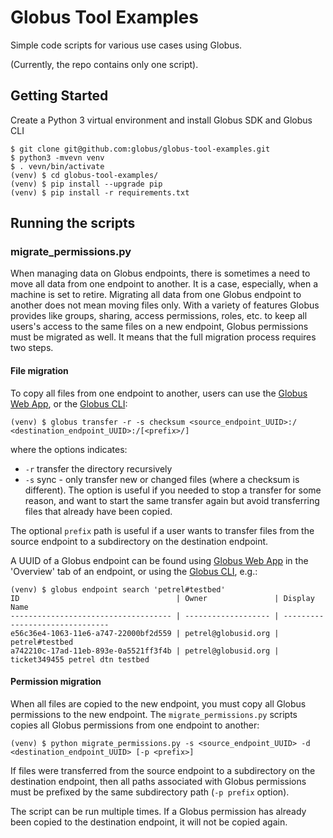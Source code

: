 # Globus Tool Examples
Simple code scripts for various use cases using Globus.

(Currently, the repo contains only one script).

## Getting Started
Create a Python 3 virtual environment and install Globus SDK and Globus CLI
```
$ git clone git@github.com:globus/globus-tool-examples.git
$ python3 -mvevn venv
$ . vevn/bin/activate
(venv) $ cd globus-tool-examples/
(venv) $ pip install --upgrade pip
(venv) $ pip install -r requirements.txt
```
## Running the scripts

### migrate_permissions.py

When managing data on Globus endpoints, there is sometimes a need to move all data from one endpoint to another. It is a case, especially, when a machine is set to retire. Migrating all data from one Globus endpoint to another does not mean moving files only. With a variety of features Globus provides like groups, sharing, access permissions, roles, etc. to keep all users's access to the same files on a new endpoint, Globus permissions must be migrated as well. It means that the full migration process requires two steps.

#### File migration
To copy all files from one endpoint to another, users can use the [Globus Web App](https://www.globus.org/), or the [Globus CLI](https://docs.globus.org/cli/):
```
(venv) $ globus transfer -r -s checksum <source_endpoint_UUID>:/ <destination_endpoint_UUID>:/[<prefix>/]
```
where the options indicates:
- `-r` transfer the directory recursively
- `-s` sync - only transfer new or changed files (where a checksum is different). The option is useful if you needed to stop a transfer for some reason, and want to start the same transfer again but avoid transferring files that already have been copied.

The optional `prefix` path is useful if a user wants to transfer files from the source endpoint to a subdirectory on the destination endpoint.

A UUID of a Globus endpoint can be found using [Globus Web App](https://app.globus.org/endpoints) in the 'Overview' tab of an endpoint, or using the [Globus CLI](https://docs.globus.org/cli/quickstart/#try_an_endpoint_search), e.g.:
```
(venv) $ globus endpoint search 'petrel#testbed'
ID                                   | Owner               | Display Name
------------------------------------ | ------------------- | -------------------------------
e56c36e4-1063-11e6-a747-22000bf2d559 | petrel@globusid.org | petrel#testbed
a742210c-17ad-11eb-893e-0a5521ff3f4b | petrel@globusid.org | ticket349455 petrel dtn testbed
```

#### Permission migration
When all files are copied to the new endpoint, you must copy all Globus permissions to the new endpoint. The `migrate_permissions.py` scripts copies all Globus permissions from one endpoint to another:
```
(venv) $ python migrate_permissions.py -s <source_endpoint_UUID> -d <destination_endpoint_UUID> [-p <prefix>]
```
If files were transferred from the source endpoint to a subdirectory on the destination endpoint, then all paths associated with Globus permissions must be prefixed by the same subdirectory path (`-p prefix` option).

The script can be run multiple times. If a Globus permission has already been copied to the destination endpoint, it will not be copied again.
